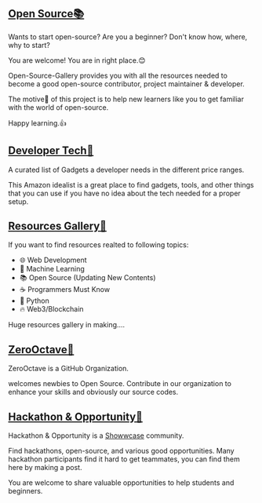 ## [Open Source📚](https://github.com/Astrodevil/Open-Source-Gallery)
Wants to start open-source? Are you a beginner? Don't know how, where, why to start?

You are welcome! You are in right place.😊

Open-Source-Gallery provides you with all the resources needed to become a good open-source contributor, project maintainer & developer.

The motive🎯 of this project is to help new learners like you to get familiar with the world of open-source.

Happy learning.👍

## [Developer Tech🔮](https://www.amazon.in/shop/astro/list/3FM5KPV7Y33SP)
A curated list of Gadgets a developer needs in the different price ranges.

This Amazon idealist is a great place to find gadgets, tools, and other things that you can use if you have no idea about the tech needed for a proper setup.

## [Resources Gallery📔](https://github.com/Astrodevil/Open-Source-Gallery#more-resource-gallery)
If you want to find resources realted to following topics:

- 🌐 Web Development
- 🤖 Machine Learning
- 📚 Open Source (Updating New Contents)
- ☕ Programmers Must Know
- 🐍 Python
- 🔥 Web3/Blockchain

Huge resources gallery in making....

## [ZeroOctave🎈](https://github.com/ZeroOctave)
ZeroOctave is a GitHub Organization.

welcomes newbies to Open Source. Contribute in our organization to enhance your skills and obviously our source codes.

## [Hackathon & Opportunity🎊](https://www.showwcase.com/community/hackathon-and-opportunity)
Hackathon & Opportunity is a [Showwcase](https://www.showwcase.com/) community.
 
Find hackathons, open-source, and various good opportunities.  Many hackathon participants find it hard to get teammates, you can find them here by making a post.

You are welcome to share valuable opportunities to help students and beginners. 
